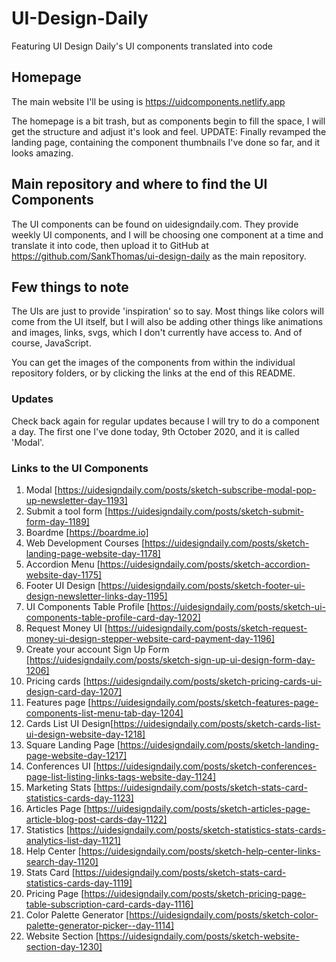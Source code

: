 # UI-Design-Daily

Featuring UI Design Daily's UI components translated into code

## Homepage

The main website I'll be using is https://uidcomponents.netlify.app

The homepage is a bit trash, but as components begin to fill the space, I will get the structure and adjust it's look and feel.
UPDATE: Finally revamped the landing page, containing the component thumbnails I've done so far, and it looks amazing.

## Main repository and where to find the UI Components

The UI components can be found on uidesigndaily.com. They provide weekly UI components, and I will be choosing one component at a time and translate it into code, then upload it to GitHub at https://github.com/SankThomas/ui-design-daily as the main repository.

## Few things to note

The UIs are just to provide 'inspiration' so to say. Most things like colors will come from the UI itself, but I will also be adding other things like animations and images, links, svgs, which I don't currently have access to. And of course, JavaScript.

You can get the images of the components from within the individual repository folders, or by clicking the links at the end of this README.

### Updates

Check back again for regular updates because I will try to do a component a day. The first one I've done today, 9th October 2020, and it is called 'Modal'.

### Links to the UI Components

1. Modal [https://uidesigndaily.com/posts/sketch-subscribe-modal-pop-up-newsletter-day-1193]
2. Submit a tool form [https://uidesigndaily.com/posts/sketch-submit-form-day-1189]
3. Boardme [https://boardme.io]
4. Web Development Courses [https://uidesigndaily.com/posts/sketch-landing-page-website-day-1178]
5. Accordion Menu [https://uidesigndaily.com/posts/sketch-accordion-website-day-1175]
6. Footer UI Design [https://uidesigndaily.com/posts/sketch-footer-ui-design-newsletter-links-day-1195]
7. UI Components Table Profile [https://uidesigndaily.com/posts/sketch-ui-components-table-profile-card-day-1202]
8. Request Money UI [https://uidesigndaily.com/posts/sketch-request-money-ui-design-stepper-website-card-payment-day-1196]
9. Create your account Sign Up Form [https://uidesigndaily.com/posts/sketch-sign-up-ui-design-form-day-1206]
10. Pricing cards [https://uidesigndaily.com/posts/sketch-pricing-cards-ui-design-card-day-1207]
11. Features page [https://uidesigndaily.com/posts/sketch-features-page-components-list-menu-tab-day-1204]
12. Cards List UI Design[https://uidesigndaily.com/posts/sketch-cards-list-ui-design-website-day-1218]
13. Square Landing Page [https://uidesigndaily.com/posts/sketch-landing-page-website-day-1217]
14. Conferences UI [https://uidesigndaily.com/posts/sketch-conferences-page-list-listing-links-tags-website-day-1124]
15. Marketing Stats [https://uidesigndaily.com/posts/sketch-stats-card-statistics-cards-day-1123]
16. Articles Page [https://uidesigndaily.com/posts/sketch-articles-page-article-blog-post-cards-day-1122]
17. Statistics [https://uidesigndaily.com/posts/sketch-statistics-stats-cards-analytics-list-day-1121]
18. Help Center [https://uidesigndaily.com/posts/sketch-help-center-links-search-day-1120]
19. Stats Card [https://uidesigndaily.com/posts/sketch-stats-card-statistics-cards-day-1119]
20. Pricing Page [https://uidesigndaily.com/posts/sketch-pricing-page-table-subscription-card-cards-day-1116]
21. Color Palette Generator [https://uidesigndaily.com/posts/sketch-color-palette-generator-picker--day-1114]
22. Website Section [https://uidesigndaily.com/posts/sketch-website-section-day-1230]

